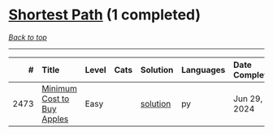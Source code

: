 # [Shortest Path](<https://leetcode.com/tag/Shortest-Path/>) (1 completed)

*[Back to top](<../../README.md>)*

------

|    # | Title                                                                                    | Level   | Cats   | Solution                                              | Languages   | Date Complete   |
|-----:|:-----------------------------------------------------------------------------------------|:--------|:-------|:------------------------------------------------------|:------------|:----------------|
| 2473 | [Minimum Cost to Buy Apples](<https://leetcode.com/problems/minimum-cost-to-buy-apples>) | Easy    |        | [solution](<../_2473. Minimum Cost to Buy Apples.md>) | py          | Jun 29, 2024    |